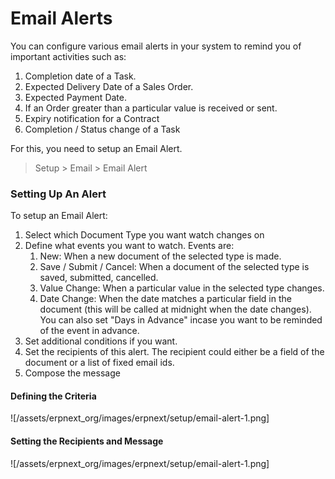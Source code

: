 # Email Alerts

You can configure various email alerts in your system to remind you of important activities such as:

1. Completion date of a Task.
1. Expected Delivery Date of a Sales Order.
1. Expected Payment Date.
1. If an Order greater than a particular value is received or sent.
1. Expiry notification for a Contract
1. Completion / Status change of a Task

For this, you need to setup an Email Alert.

> Setup > Email > Email Alert

### Setting Up An Alert

To setup an Email Alert:

1. Select which Document Type you want watch changes on
1. Define what events you want to watch. Events are:
	1. New: When a new document of the selected type is made.
	2. Save / Submit / Cancel: When a document of the selected type is saved, submitted, cancelled.
	3. Value Change: When a particular value in the selected type changes.
	4. Date Change: When the date matches a particular field in the document (this will be called at midnight when the date changes). You can also set "Days in Advance" incase you want to be reminded of the event in advance.
1. Set additional conditions if you want.
1. Set the recipients of this alert. The recipient could either be a field of the document or a list of fixed email ids.
1. Compose the message

#### Defining the Criteria

![/assets/erpnext_org/images/erpnext/setup/email-alert-1.png]

#### Setting the Recipients and Message

![/assets/erpnext_org/images/erpnext/setup/email-alert-1.png]

